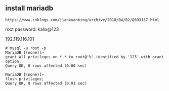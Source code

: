 ## install mariadb
```$xslt
https://www.cnblogs.com/jianxuanbing/archive/2018/04/02/8693157.html
```
root password: kalix@123

192.119.116.101

``` 
# mysql -u root -p
MariaDB [(none)]> 
grant all privileges on *.* to root@'%' identified by '123' with grant option;
Query OK, 0 rows affected (0.00 sec)

MariaDB [(none)]> 
flush privileges;
Query OK, 0 rows affected (0.01 sec)
```
